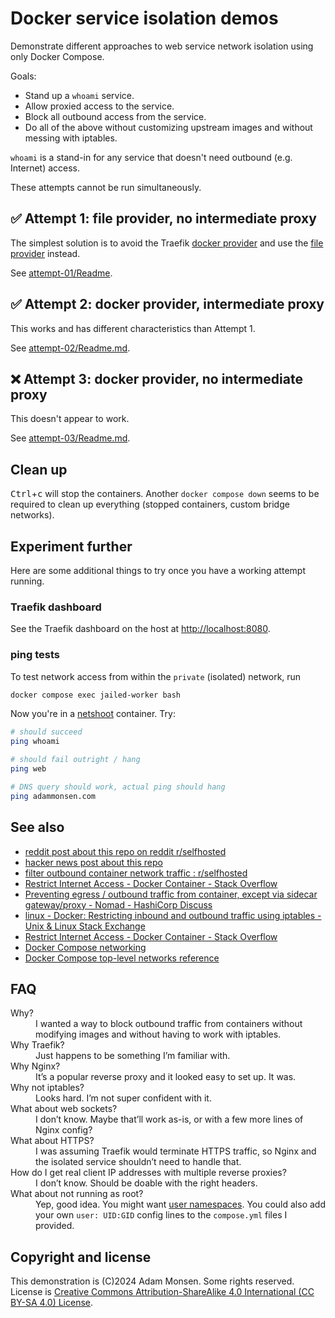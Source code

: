 # Docker service isolation demos

Demonstrate different approaches to web service network isolation using only Docker Compose.

Goals:

* Stand up a `whoami` service.
* Allow proxied access to the service.
* Block all outbound access from the service.
* Do all of the above without customizing upstream images and without messing with iptables.

`whoami` is a stand-in for any service that doesn't need outbound (e.g. Internet) access.

These attempts cannot be run simultaneously.

## ✅ Attempt 1: file provider, no intermediate proxy

The simplest solution is to avoid the Traefik [docker provider](https://doc.traefik.io/traefik/providers/docker/) and use the [file provider](https://doc.traefik.io/traefik/providers/file/) instead.

See [attempt-01/Readme](attempt-01/Readme.md).

## ✅ Attempt 2: docker provider, intermediate proxy

This works and has different characteristics than Attempt 1.

See [attempt-02/Readme.md](attempt-02/Readme.md).

## ❌ Attempt 3: docker provider, no intermediate proxy

This doesn't appear to work.

See [attempt-03/Readme.md](attempt-03/Readme.md).

## Clean up

<kbd>Ctrl</kbd>+<kbd>c</kbd> will stop the containers.
Another `docker compose down` seems to be required to clean up everything (stopped containers, custom bridge networks).

## Experiment further

Here are some additional things to try once you have a working attempt running.

### Traefik dashboard

See the Traefik dashboard on the host at <http://localhost:8080>.

### ping tests

To test network access from within the `private` (isolated) network, run

```bash
docker compose exec jailed-worker bash
```

Now you're in a [netshoot](https://github.com/nicolaka/netshoot) container. Try:

```bash
# should succeed
ping whoami

# should fail outright / hang
ping web

# DNS query should work, actual ping should hang
ping adammonsen.com
```

## See also

* [reddit post about this repo on reddit r/selfhosted](https://www.reddit.com/r/selfhosted/comments/1g3rxaf/network_isolate_reverseproxied_container/)
* [hacker news post about this repo](https://news.ycombinator.com/item?id=41848083)
* [filter outbound container network traffic : r/selfhosted](https://www.reddit.com/r/selfhosted/comments/1f5vqqn/filter_outbound_container_network_traffic/)
* [Restrict Internet Access - Docker Container - Stack Overflow](https://stackoverflow.com/questions/39913757/restrict-internet-access-docker-container)
* [Preventing egress / outbound traffic from container, except via sidecar gateway/proxy - Nomad - HashiCorp Discuss](https://discuss.hashicorp.com/t/preventing-egress-outbound-traffic-from-container-except-via-sidecar-gateway-proxy/56488)
* [linux - Docker: Restricting inbound and outbound traffic using iptables - Unix & Linux Stack Exchange](https://unix.stackexchange.com/questions/628827/docker-restricting-inbound-and-outbound-traffic-using-iptables)
* [Restrict Internet Access - Docker Container - Stack Overflow](https://stackoverflow.com/questions/39913757/restrict-internet-access-docker-container)
* [Docker Compose networking](https://docs.docker.com/compose/how-tos/networking/)
* [Docker Compose top-level networks reference](https://docs.docker.com/reference/compose-file/networks/)

## FAQ

<dl>
<dt>Why?</dt>
<dd>I wanted a way to block outbound traffic from containers without modifying images and without having to work with iptables.
</dd>
<dt>Why Traefik?</dt>
<dd>Just happens to be something I’m familiar with.
</dd>
<dt>Why Nginx?</dt>
<dd>It’s a popular reverse proxy and it looked easy to set up. It was.
</dd>
<dt>Why not iptables?</dt>
<dd>Looks hard. I’m not super confident with it.
</dd>
<dt>What about web sockets?</dt>
<dd>I don’t know. Maybe that’ll work as-is, or with a few more lines of Nginx config?
</dd>
<dt>What about HTTPS?</dt>
<dd>I was assuming Traefik would terminate HTTPS traffic, so Nginx and the isolated service shouldn’t need to handle that.
</dd>
<dt>How do I get real client IP addresses with multiple reverse proxies?</dt>
<dd>I don’t know. Should be doable with the right headers.
</dd>
<dt>What about not running as root?</dt>
<dd>Yep, good idea. You might want <a href="https://docs.docker.com/engine/security/userns-remap/">user namespaces</a>. You could also add your own <code>user: UID:GID</code> config lines to the <code>compose.yml</code> files I provided.
</dd>
</dl>

## Copyright and license

This demonstration is (C)2024 Adam Monsen.
Some rights reserved.
License is [Creative Commons Attribution-ShareAlike 4.0 International (CC BY-SA 4.0) License](https://creativecommons.org/licenses/by-sa/4.0/).

